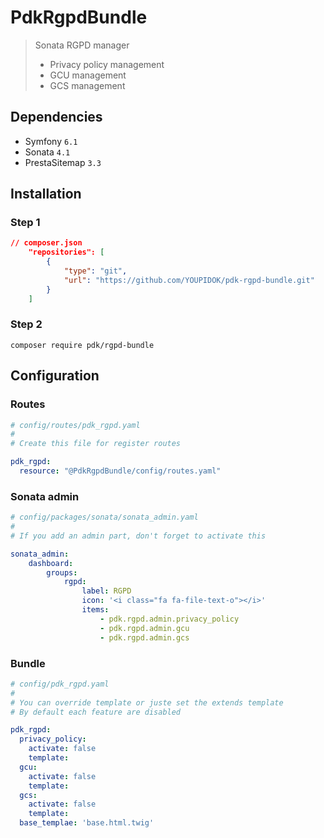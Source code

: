# PdkRgpdBundle
> Sonata RGPD manager
> * Privacy policy management
> * GCU management
> * GCS management

## Dependencies
* Symfony ``6.1``
* Sonata ``4.1``
* PrestaSitemap ``3.3``

## Installation
###  Step 1
```json
// composer.json
    "repositories": [
        {
            "type": "git",
            "url": "https://github.com/YOUPIDOK/pdk-rgpd-bundle.git"
        }
    ]
```
### Step 2
``composer require pdk/rgpd-bundle``

## Configuration
### Routes
```yaml
# config/routes/pdk_rgpd.yaml
#
# Create this file for register routes

pdk_rgpd:
  resource: "@PdkRgpdBundle/config/routes.yaml"
```
### Sonata admin
```yaml
# config/packages/sonata/sonata_admin.yaml
#
# If you add an admin part, don't forget to activate this

sonata_admin:
    dashboard:
        groups:
            rgpd:
                label: RGPD
                icon: '<i class="fa fa-file-text-o"></i>'
                items:
                    - pdk.rgpd.admin.privacy_policy
                    - pdk.rgpd.admin.gcu
                    - pdk.rgpd.admin.gcs
```
### Bundle
```yaml
# config/pdk_rgpd.yaml
#
# You can override template or juste set the extends template
# By default each feature are disabled

pdk_rgpd:
  privacy_policy:
    activate: false
    template:
  gcu:
    activate: false
    template:
  gcs:
    activate: false
    template:
  base_templae: 'base.html.twig'
```